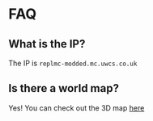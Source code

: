 # FAQ

## What is the IP?

The IP is `replmc-modded.mc.uwcs.co.uk`

## Is there a world map?

Yes! You can check out the 3D map [here](https://replmc-modded.mc.uwcs.co.uk)
